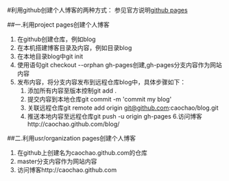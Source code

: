 #利用github创建个人博客的两种方式：
参见官方说明[github pages](https://help.github.com/articles/user-organization-and-project-pages 'github pages')

##一.利用project pages创建个人博客

1. 在github创建仓库，例如blog
2. 在本机搭建博客目录及内容，例如目录blog
3. 在本地目录blog中git init
4. 使用语句git checkout --orphan gh-pages创建,gh-pages分支内容作为网站内容
5. 发布内容，将分支内容发布到远程仓库blog中，具体步骤如下：
	1. 添加所有内容至版本控制git add .
	2. 提交内容到本地仓库git commit -m 'commit my blog'
	3. 关联远程仓库git remote add origin git@github.com:caochao/blog.git
	4. 推送本地内容至远程仓库git push -u origin gh-pages
6.访问博客http://caochao.github.com/blog/

##二.利用usr/organization pages创建个人博客
1. 在github上创建名为caochao.github.com的仓库
2. master分支内容作为网站内容
3. 访问博客http://caochao.github.com